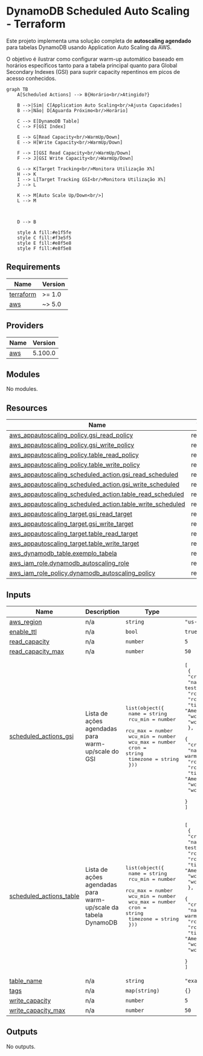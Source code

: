 # DynamoDB Scheduled Auto Scaling - Terraform

Este projeto implementa uma solução completa de **autoscaling agendado** para tabelas DynamoDB usando Application Auto Scaling da AWS. 

O objetivo é ilustrar como configurar warm-up automático baseado em horários específicos tanto para a tabela principal quanto para Global Secondary Indexes (GSI) para suprir capacity repentinos em picos de acesso conhecidos.



```mermaid
graph TB
    A[Scheduled Actions] --> B{Horário<br/>Atingido?}
    
    B -->|Sim| C[Application Auto Scaling<br/>Ajusta Capacidades]
    B -->|Não| D[Aguarda Próximo<br/>Horário]
    
    C --> E[DynamoDB Table]
    C --> F[GSI Index]
    
    E --> G[Read Capacity<br/>WarmUp/Down]
    E --> H[Write Capacity<br/>WarmUp/Down]
    
    F --> I[GSI Read Capacity<br/>WarmUp/Down]
    F --> J[GSI Write Capacity<br/>WarmUp/Down]
    
    G --> K[Target Tracking<br/>Monitora Utilização X%]
    H --> K
    I --> L[Target Tracking GSI<br/>Monitora Utilização X%]
    J --> L
    
    K --> M[Auto Scale Up/Down<br/>]
    L --> M
    
 
    
    D --> B
    
    style A fill:#e1f5fe
    style C fill:#f3e5f5
    style E fill:#e8f5e8
    style F fill:#e8f5e8
```


<!-- BEGIN_TF_DOCS -->
## Requirements

| Name | Version |
|------|---------|
| <a name="requirement_terraform"></a> [terraform](#requirement\_terraform) | >= 1.0 |
| <a name="requirement_aws"></a> [aws](#requirement\_aws) | ~> 5.0 |

## Providers

| Name | Version |
|------|---------|
| <a name="provider_aws"></a> [aws](#provider\_aws) | 5.100.0 |

## Modules

No modules.

## Resources

| Name | Type |
|------|------|
| [aws_appautoscaling_policy.gsi_read_policy](https://registry.terraform.io/providers/hashicorp/aws/latest/docs/resources/appautoscaling_policy) | resource |
| [aws_appautoscaling_policy.gsi_write_policy](https://registry.terraform.io/providers/hashicorp/aws/latest/docs/resources/appautoscaling_policy) | resource |
| [aws_appautoscaling_policy.table_read_policy](https://registry.terraform.io/providers/hashicorp/aws/latest/docs/resources/appautoscaling_policy) | resource |
| [aws_appautoscaling_policy.table_write_policy](https://registry.terraform.io/providers/hashicorp/aws/latest/docs/resources/appautoscaling_policy) | resource |
| [aws_appautoscaling_scheduled_action.gsi_read_scheduled](https://registry.terraform.io/providers/hashicorp/aws/latest/docs/resources/appautoscaling_scheduled_action) | resource |
| [aws_appautoscaling_scheduled_action.gsi_write_scheduled](https://registry.terraform.io/providers/hashicorp/aws/latest/docs/resources/appautoscaling_scheduled_action) | resource |
| [aws_appautoscaling_scheduled_action.table_read_scheduled](https://registry.terraform.io/providers/hashicorp/aws/latest/docs/resources/appautoscaling_scheduled_action) | resource |
| [aws_appautoscaling_scheduled_action.table_write_scheduled](https://registry.terraform.io/providers/hashicorp/aws/latest/docs/resources/appautoscaling_scheduled_action) | resource |
| [aws_appautoscaling_target.gsi_read_target](https://registry.terraform.io/providers/hashicorp/aws/latest/docs/resources/appautoscaling_target) | resource |
| [aws_appautoscaling_target.gsi_write_target](https://registry.terraform.io/providers/hashicorp/aws/latest/docs/resources/appautoscaling_target) | resource |
| [aws_appautoscaling_target.table_read_target](https://registry.terraform.io/providers/hashicorp/aws/latest/docs/resources/appautoscaling_target) | resource |
| [aws_appautoscaling_target.table_write_target](https://registry.terraform.io/providers/hashicorp/aws/latest/docs/resources/appautoscaling_target) | resource |
| [aws_dynamodb_table.exemplo_tabela](https://registry.terraform.io/providers/hashicorp/aws/latest/docs/resources/dynamodb_table) | resource |
| [aws_iam_role.dynamodb_autoscaling_role](https://registry.terraform.io/providers/hashicorp/aws/latest/docs/resources/iam_role) | resource |
| [aws_iam_role_policy.dynamodb_autoscaling_policy](https://registry.terraform.io/providers/hashicorp/aws/latest/docs/resources/iam_role_policy) | resource |

## Inputs

| Name | Description | Type | Default | Required |
|------|-------------|------|---------|:--------:|
| <a name="input_aws_region"></a> [aws\_region](#input\_aws\_region) | n/a | `string` | `"us-east-1"` | no |
| <a name="input_enable_ttl"></a> [enable\_ttl](#input\_enable\_ttl) | n/a | `bool` | `true` | no |
| <a name="input_read_capacity"></a> [read\_capacity](#input\_read\_capacity) | n/a | `number` | `5` | no |
| <a name="input_read_capacity_max"></a> [read\_capacity\_max](#input\_read\_capacity\_max) | n/a | `number` | `50` | no |
| <a name="input_scheduled_actions_gsi"></a> [scheduled\_actions\_gsi](#input\_scheduled\_actions\_gsi) | Lista de ações agendadas para warm-up/scale do GSI | <pre>list(object({<br/>    name     = string<br/>    rcu_min  = number<br/>    rcu_max  = number<br/>    wcu_min  = number<br/>    wcu_max  = number<br/>    cron     = string<br/>    timezone = string<br/>  }))</pre> | <pre>[<br/>  {<br/>    "cron": "cron(07 17 * * ? *)",<br/>    "name": "peak test warmup",<br/>    "rcu_max": 30,<br/>    "rcu_min": 20,<br/>    "timezone": "America/Sao_Paulo",<br/>    "wcu_max": 30,<br/>    "wcu_min": 20<br/>  },<br/>  {<br/>    "cron": "cron(30 15 * * ? *)",<br/>    "name": "peak test warmdown",<br/>    "rcu_max": 10,<br/>    "rcu_min": 5,<br/>    "timezone": "America/Sao_Paulo",<br/>    "wcu_max": 10,<br/>    "wcu_min": 5<br/>  }<br/>]</pre> | no |
| <a name="input_scheduled_actions_table"></a> [scheduled\_actions\_table](#input\_scheduled\_actions\_table) | Lista de ações agendadas para warm-up/scale da tabela DynamoDB | <pre>list(object({<br/>    name     = string<br/>    rcu_min  = number<br/>    rcu_max  = number<br/>    wcu_min  = number<br/>    wcu_max  = number<br/>    cron     = string<br/>    timezone = string<br/>  }))</pre> | <pre>[<br/>  {<br/>    "cron": "cron(58 14 * * ? *)",<br/>    "name": "peak test warmup",<br/>    "rcu_max": 30,<br/>    "rcu_min": 20,<br/>    "timezone": "America/Sao_Paulo",<br/>    "wcu_max": 30,<br/>    "wcu_min": 20<br/>  },<br/>  {<br/>    "cron": "cron(30 15 * * ? *)",<br/>    "name": "peak test warmdown",<br/>    "rcu_max": 10,<br/>    "rcu_min": 5,<br/>    "timezone": "America/Sao_Paulo",<br/>    "wcu_max": 10,<br/>    "wcu_min": 5<br/>  }<br/>]</pre> | no |
| <a name="input_table_name"></a> [table\_name](#input\_table\_name) | n/a | `string` | `"example-autoscaling"` | no |
| <a name="input_tags"></a> [tags](#input\_tags) | n/a | `map(string)` | `{}` | no |
| <a name="input_write_capacity"></a> [write\_capacity](#input\_write\_capacity) | n/a | `number` | `5` | no |
| <a name="input_write_capacity_max"></a> [write\_capacity\_max](#input\_write\_capacity\_max) | n/a | `number` | `50` | no |

## Outputs

No outputs.
<!-- END_TF_DOCS -->